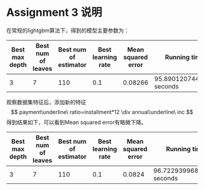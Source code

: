 # Assignment 3 说明

在常规的lightgbm算法下，得到的模型主要参数为：

| Best max depth | Best num of leaves | Best num of estimator | Best learning rate | Mean squared error | Running time             |
| -------------- | ------------------ | --------------------- | ------------------ | ------------------ | ------------------------ |
| 3              | 7                  | 110                   | 0.1                | 0.08266            | 95.8901207447052 seconds |



观察数据集特征后，添加新的特征
$$
payment\underline\ ratio=installment*12 \div annual\underline\ inc
$$
得到结果如下，可以看到Mean squared error有略微下降。

| Best max depth | Best num of leaves | Best num of estimator | Best learning rate | Mean squared error | Running time              |
| -------------- | ------------------ | --------------------- | ------------------ | ------------------ | ------------------------- |
| 3              | 7                  | 110                   | 0.1                | 0.0824             | 96.72293996810913 seconds |

